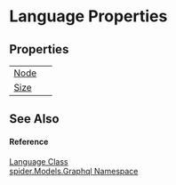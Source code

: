 # Language Properties




## Properties
<table>
<tr>
<td><a href="8808eab7-42cd-604b-6c1a-12aa875a6e3d">Node</a></td>
<td> </td></tr>
<tr>
<td><a href="2c9d9269-2572-df2a-e461-b0bf838a089a">Size</a></td>
<td> </td></tr>
</table>

## See Also


#### Reference
<a href="757885eb-a26f-6677-3a7b-0eea69d45d0e">Language Class</a>  
<a href="a7324a28-4f46-beaa-9269-26a8fa385391">spider.Models.Graphql Namespace</a>  
